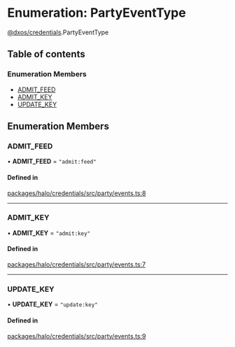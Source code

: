 # Enumeration: PartyEventType

[@dxos/credentials](../modules/dxos_credentials.md).PartyEventType

## Table of contents

### Enumeration Members

- [ADMIT\_FEED](dxos_credentials.PartyEventType.md#admit_feed)
- [ADMIT\_KEY](dxos_credentials.PartyEventType.md#admit_key)
- [UPDATE\_KEY](dxos_credentials.PartyEventType.md#update_key)

## Enumeration Members

### ADMIT\_FEED

• **ADMIT\_FEED** = ``"admit:feed"``

#### Defined in

[packages/halo/credentials/src/party/events.ts:8](https://github.com/dxos/dxos/blob/32ae9b579/packages/halo/credentials/src/party/events.ts#L8)

___

### ADMIT\_KEY

• **ADMIT\_KEY** = ``"admit:key"``

#### Defined in

[packages/halo/credentials/src/party/events.ts:7](https://github.com/dxos/dxos/blob/32ae9b579/packages/halo/credentials/src/party/events.ts#L7)

___

### UPDATE\_KEY

• **UPDATE\_KEY** = ``"update:key"``

#### Defined in

[packages/halo/credentials/src/party/events.ts:9](https://github.com/dxos/dxos/blob/32ae9b579/packages/halo/credentials/src/party/events.ts#L9)
